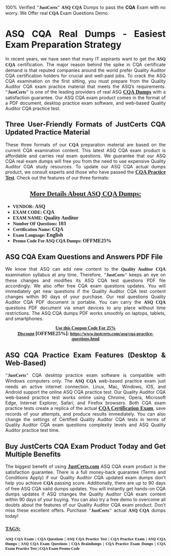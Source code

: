 <p style="text-align: justify;">100% Verified <span style="font-size:14px;"><span style="font-family:Georgia,serif;"><strong>"JustCerts"</strong></span></span> <span style="font-family:Georgia,serif;"><strong>ASQ CQA</strong></span> Dumps to pass the <strong>CQA</strong> Exam with no worry. We Offer real <span style="font-family:Georgia,serif;"><strong>CQA</strong></span> Exam Questions Demo.</p>

<h1 style="text-align: justify;"><strong>ASQ CQA Real Dumps - Easiest Exam Preparation Strategy</strong></h1>

<p style="text-align: justify;">In recent years, we have seen that many IT aspirants want to get the <span style="font-family:Georgia,serif;"><strong>ASQ CQA</strong></span> certification. The major reason behind the spike in CQA certificate demand is that reputed companies around the world prefer Quality Auditor CQA certification holders for crucial and well-paid jobs. To crack the ASQ CQA examination on the first sitting, you must prepare from the Quality Auditor CQA exam practice material that meets the ASQ’s requirements. <span style="font-size:14px;"><span style="font-family:Georgia,serif;"><strong>"JustCerts"</strong></span></span> is one of the leading providers of real ASQ <a href="https://www.justcerts.com/asq/cqa-practice-questions.html"><span style="font-size:16px;"><u><span style="font-family:Georgia,serif;"><strong>CQA Dumps</strong></span></u></span></a> with a satisfaction guarantee. Our ASQ CQA exam product comes in the format of a PDF document, desktop practice exam software, and web-based Quality Auditor CQA practice test.</p>

<h2 style="text-align: justify;"><strong>Three User-Friendly Formats of JustCerts CQA Updated Practice Material</strong></h2>

<p style="text-align: justify;">These three formats of our <span style="font-family:Georgia,serif;"><strong>CQA </strong></span> preparation material are based on the current CQA examination content. This latest ASQ CQA exam product is affordable and carries real exam questions. We guarantee that our ASQ CQA real exam dumps will free you from the need to use expensive Quality Auditor CQA study resources. To update our ASQ CQA actual dumps product, we consult experts and those who have passed the <a href="https://www.justcerts.com/asq/cqa-practice-questions.html"><u><span style="font-size:16px;"><span style="font-family:Georgia,serif;"><strong>CQA Practice Test</strong></span></span></u></a>. Check out the features of our three formats:</p>

<h2 style="text-align: center;"><u><strong><span style="font-family:Georgia,serif;">More Details About ASQ CQA Dumps:</span></strong></u></h2>

<ul>
	<li style="text-align: justify;"><span style="font-size:14px;"><span style="font-family:Georgia,serif;"><strong>VENDOR: </strong></span></span><span style="font-size:16px;"><span style="font-family:Georgia,serif;"><strong>ASQ</strong></span></span></li>
	<li style="text-align: justify;"><span style="font-size:14px;"><span style="font-family:Georgia,serif;"><strong>EXAM CODE: </strong></span></span><span style="font-size:16px;"><span style="font-family:Georgia,serif;"><strong>CQA</strong></span></span></li>
	<li style="text-align: justify;"><span style="font-size:14px;"><span style="font-family:Georgia,serif;"><strong>EXAM NAME: </strong></span></span><span style="font-size:16px;"><span style="font-family:Georgia,serif;"><strong>Quality Auditor</strong></span></span></li>
	<li style="text-align: justify;"><span style="font-size:14px;"><span style="font-family:Georgia,serif;"><strong>Number OF Questions: </strong></span></span><span style="font-size:16px;"><span style="font-family:Georgia,serif;"><strong>103</strong></span></span></li>
	<li style="text-align: justify;"><span style="font-size:14px;"><span style="font-family:Georgia,serif;"><strong>Certification Name: </strong></span></span><span style="font-size:16px;"><span style="font-family:Georgia,serif;"><strong>CQA</strong></span></span></li>
	<li style="text-align: justify;"><span style="font-size:14px;"><span style="font-family:Georgia,serif;"><strong>Exam Language: </strong></span></span><span style="font-size:16px;"><span style="font-family:Georgia,serif;"><strong>English</strong></span></span></li>
	<li style="text-align: justify;"><span style="font-size:14px;"><span style="font-family:Georgia,serif;"><strong>Promo Code For ASQ CQA Dumps: </strong></span></span><span style="font-size:16px;"><span style="font-family:Georgia,serif;"><strong>OFFME25%</strong></span></span></li>
</ul>

<h2 style="text-align: justify;"><strong>ASQ CQA Exam Questions and Answers PDF File</strong></h2>

<p style="text-align: justify;">We know that ASQ can add new content to the <span style="font-family:Georgia,serif;"><strong>Quality Auditor CQA</strong></span> examination syllabus at any time. Therefore, <span style="font-size:14px;"><span style="font-family:Georgia,serif;"><strong>"JustCerts"</strong></span></span> keeps an eye on these changes and modifies its ASQ CQA test questions PDF file accordingly. We also offer free CQA exam questions updates. You will immediately get new questions if the Quality Auditor CQA test content changes within 90 days of your purchase. Our real questions Quality Auditor CQA PDF document is portable. You can carry the <span style="font-family:Georgia,serif;"><strong>ASQ CQA</strong></span> questions PDF document via smart devices to any place without time restrictions. The ASQ CQA dumps PDF works smoothly on laptops, tablets, and smartphones.</p>

<p style="text-align: center;"><span style="font-size:14px;"><span style="font-family:Georgia,serif;"><strong><u>Use this Coupon Code For 25% Discount</u> </strong></span></span><span style="font-size:16px;"><span style="font-family:Georgia,serif;"><strong>[OFFME25%]</strong></span></span><span style="font-size:14px;"><span style="font-family:Georgia,serif;"><strong>: <u><a href="https://www.justcerts.com/asq/cqa-practice-questions.html">https://www.justcerts.com/asq/cqa-practice-questions.html</a></u></strong></span></span></p>

<h2 style="text-align: justify;"><strong>ASQ CQA Practice Exam Features (Desktop & Web-Based)</strong></h2>

<p style="text-align: justify;"><span style="font-size:14px;"><span style="font-family:Georgia,serif;"><strong>"JustCerts"</strong></span></span> CQA desktop practice exam software is compatible with Windows computers only. The <span style="font-family:Georgia,serif;"><strong>ASQ CQA</strong></span> web-based practice exam just needs an active internet connection. Linux, Mac, Windows, iOS, and Android support the online ASQ CQA practice test. Our Quality Auditor CQA web-based practice test works online using Chrome, Opera, Microsoft Edge, Internet Explorer, Safari, and Firefox browsers. Both CQA exam practice tests create a replica of the actual <u><a href="https://www.justcerts.com/asq/cqa-certification-exams.html"><span style="font-size:16px;"><span style="font-family:Georgia,serif;"><strong>CQA Certification Exam</strong></span></span></a></u>, save records of your attempts, and produce results immediately. You can also change the settings of Certified Quality Auditor CQA tests in terms of Quality Auditor CQA exam questions complexity levels and ASQ Quality Auditor practice test time.</p>

<h2 style="text-align: justify;"><strong>Buy JustCerts CQA Exam Product Today and Get Multiple Benefits</strong></h2>

<p style="text-align: justify;">The biggest benefit of using <a href="https://www.justcerts.com/"><u><span style="font-size:16px;"><span style="font-family:Georgia,serif;"><strong>JustCerts.com</strong></span></span></u></a> ASQ CQA exam product is the satisfaction guarantee. There is a full money-back guarantee (Terms and Conditions Apply) if our Quality Auditor CQA updated exam dumps don’t help you achieve <span style="font-family:Georgia,serif;"><strong>CQA </strong></span> passing score. Additionally, there are up to 90 days of free ASQ CQA valid dumps updates. You will instantly get hands-on CQA dumps updates if ASQ changes the Quality Auditor CQA exam content within 90 days of your buying. You can also try a free demo to overcome all doubts about the features of our Quality Auditor CQA exam product. Don’t miss these excellent offers. Purchase <span style="font-size:14px;"><span style="font-family:Georgia,serif;"><strong>"JustCerts"</strong></span></span> actual <span style="font-family:Georgia,serif;"><strong>ASQ CQA</strong></span> dumps today!</p>

<h3 style="text-align: justify;"><u><span style="font-size:16px;"><span style="font-family:Georgia,serif;"><strong>TAGS:</strong></span></span></u></h3>

<p style="text-align: justify;"><span style="font-size:12px;"><span style="font-family:Georgia,serif;"><strong>ASQ CQA Exam | CQA Questions | ASQ CQA Practice Test | CQA Practice Exam | ASQ CQA Dumps | ASQ CQA Exam Questions | CQA Braindumps | CQA Practice Exam Dumps | CQA Exam Practice Test | CQA Exam Promo Code </strong></span></span></p>
